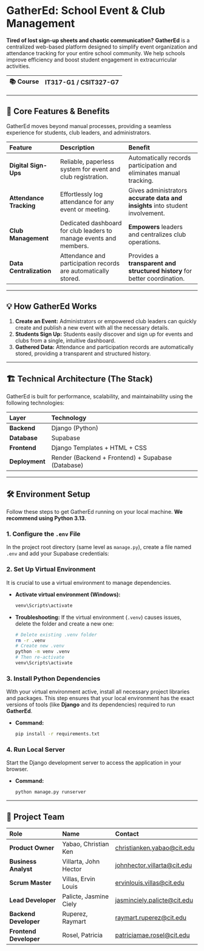 # GatherEd: School Event & Club Management 

**Tired of lost sign-up sheets and chaotic communication?** **GatherEd** is a centralized web-based platform designed to simplify event organization and attendance tracking for your entire school community. We help schools improve efficiency and boost student engagement in extracurricular activities.

| 📚 **Course** | **IT317-G1 / CSIT327-G7** |
| :--- | :--- |

---

## 🚀 Core Features & Benefits

GatherEd moves beyond manual processes, providing a seamless experience for students, club leaders, and administrators.

| Feature | Description | Benefit |
| :--- | :--- | :--- |
| **Digital Sign-Ups** | Reliable, paperless system for event and club registration. | Automatically records participation and eliminates manual tracking. |
| **Attendance Tracking** | Effortlessly log attendance for any event or meeting. | Gives administrators **accurate data and insights** into student involvement. |
| **Club Management** | Dedicated dashboard for club leaders to manage events and members. | **Empowers** leaders and centralizes club operations. |
| **Data Centralization** | Attendance and participation records are automatically stored. | Provides a **transparent and structured history** for better coordination. |

---

## 💡 How GatherEd Works

1.  **Create an Event:** Administrators or empowered club leaders can quickly create and publish a new event with all the necessary details.
2.  **Students Sign Up:** Students easily discover and sign up for events and clubs from a single, intuitive dashboard.
3.  **Gathered Data:** Attendance and participation records are automatically stored, providing a transparent and structured history.

---

## 🏗️ Technical Architecture (The Stack)

GatherEd is built for performance, scalability, and maintainability using the following technologies:

| **Layer** | **Technology** |
| :---- | :---------- |
| **Backend** | Django (Python) |
| **Database** | Supabase |
| **Frontend** | Django Templates + HTML + CSS |
| **Deployment** | Render (Backend + Frontend) + Supabase (Database) |

---

## 🛠️ Environment Setup

Follow these steps to get GatherEd running on your local machine. **We recommend using Python 3.13.**

### 1. Configure the `.env` File

In the project root directory (same level as `manage.py`), create a file named `.env` and add your Supabase credentials:

### 2. Set Up Virtual Environment

It is crucial to use a virtual environment to manage dependencies.

* **Activate virtual environment (Windows):**
    ```bash
    venv\Scripts\activate
    ```
* **Troubleshooting:** If the virtual environment (`.venv`) causes issues, delete the folder and create a new one:
    ```bash
    # Delete existing .venv folder
    rm -r .venv
    # Create new .venv
    python -m venv .venv
    # Then re-activate
    venv\Scripts\activate
    ```

### 3. Install Python Dependencies

With your virtual environment active, install all necessary project libraries and packages. This step ensures that your local environment has the exact versions of tools (like **Django** and its dependencies) required to run **GatherEd**.

* **Command:**
    ```bash
    pip install -r requirements.txt
    ```

### 4. Run Local Server

Start the Django development server to access the application in your browser.

* **Command:**
    ```bash
    python manage.py runserver
    ```

---

## 👥 Project Team

| Role | Name | Contact |
| :--- | :--- | :--- |
| **Product Owner** | Yabao, Christian Ken | [christianken.yabao@cit.edu]() |
| **Business Analyst** | Villarta, John Hector | [johnhector.villarta@cit.edu]() |
| **Scrum Master** | Villas, Ervin Louis | [ervinlouis.villas@cit.edu]() |
| **Lead Developer** | Palicte, Jasmine Ciely | [jasminciely.palicte@cit.edu]() |
| **Backend Developer** | Ruperez, Raymart | [raymart.ruperez@cit.edu]() |
| **Frontend Developer** | Rosel, Patricia | [patriciamae.rosel@cit.edu]() |
